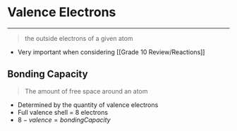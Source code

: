 # Valence Electrons
---
> the outside electrons of a given atom
- Very important when considering [[Grade 10 Review/Reactions]]
## Bonding Capacity
> The amount of free space around an atom
- Determined by the quantity of valence electrons
- Full valence shell = 8 electrons
- $8-valence=bondingCapacity$
